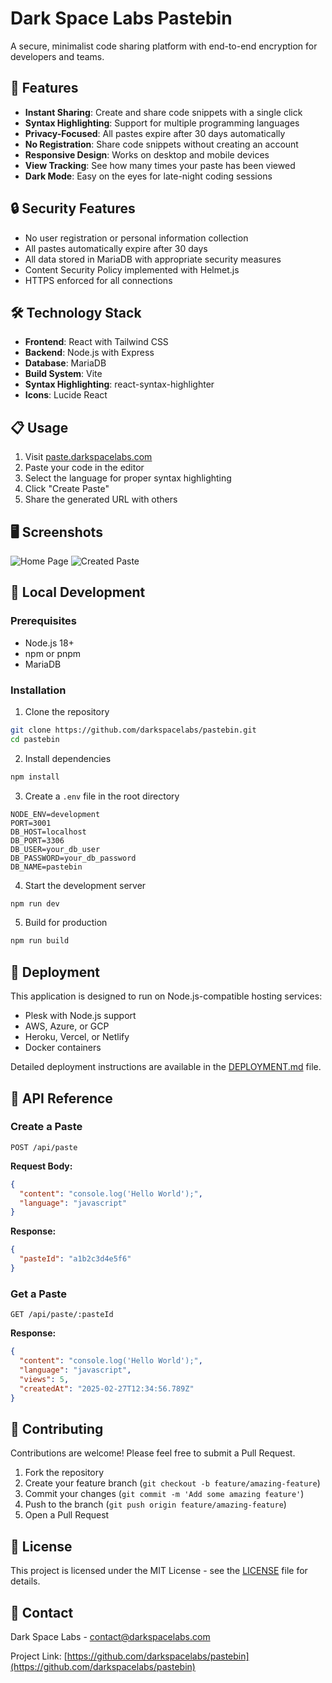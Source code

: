 # Dark Space Labs Pastebin


A secure, minimalist code sharing platform with end-to-end encryption for developers and teams.

## 🚀 Features

- **Instant Sharing**: Create and share code snippets with a single click
- **Syntax Highlighting**: Support for multiple programming languages
- **Privacy-Focused**: All pastes expire after 30 days automatically
- **No Registration**: Share code snippets without creating an account
- **Responsive Design**: Works on desktop and mobile devices
- **View Tracking**: See how many times your paste has been viewed
- **Dark Mode**: Easy on the eyes for late-night coding sessions

## 🔒 Security Features

- No user registration or personal information collection
- All pastes automatically expire after 30 days
- All data stored in MariaDB with appropriate security measures
- Content Security Policy implemented with Helmet.js
- HTTPS enforced for all connections

## 🛠️ Technology Stack

- **Frontend**: React with Tailwind CSS
- **Backend**: Node.js with Express
- **Database**: MariaDB
- **Build System**: Vite
- **Syntax Highlighting**: react-syntax-highlighter
- **Icons**: Lucide React

## 📋 Usage

1. Visit [paste.darkspacelabs.com](https://paste.darkspacelabs.com)
2. Paste your code in the editor
3. Select the language for proper syntax highlighting
4. Click "Create Paste"
5. Share the generated URL with others

## 🖥️ Screenshots

![Home Page](https://example.com/screenshots/home.png)
![Created Paste](https://example.com/screenshots/paste.png)

## 🔧 Local Development

### Prerequisites

- Node.js 18+
- npm or pnpm
- MariaDB

### Installation

1. Clone the repository
```bash
git clone https://github.com/darkspacelabs/pastebin.git
cd pastebin
```

2. Install dependencies
```bash
npm install
```

3. Create a `.env` file in the root directory
```
NODE_ENV=development
PORT=3001
DB_HOST=localhost
DB_PORT=3306
DB_USER=your_db_user
DB_PASSWORD=your_db_password
DB_NAME=pastebin
```

4. Start the development server
```bash
npm run dev
```

5. Build for production
```bash
npm run build
```

## 🚢 Deployment

This application is designed to run on Node.js-compatible hosting services:

- Plesk with Node.js support
- AWS, Azure, or GCP
- Heroku, Vercel, or Netlify
- Docker containers

Detailed deployment instructions are available in the [DEPLOYMENT.md](DEPLOYMENT.md) file.

## 📝 API Reference

### Create a Paste

```
POST /api/paste
```

**Request Body:**
```json
{
  "content": "console.log('Hello World');",
  "language": "javascript"
}
```

**Response:**
```json
{
  "pasteId": "a1b2c3d4e5f6"
}
```

### Get a Paste

```
GET /api/paste/:pasteId
```

**Response:**
```json
{
  "content": "console.log('Hello World');",
  "language": "javascript",
  "views": 5,
  "createdAt": "2025-02-27T12:34:56.789Z"
}
```

## 🤝 Contributing

Contributions are welcome! Please feel free to submit a Pull Request.

1. Fork the repository
2. Create your feature branch (`git checkout -b feature/amazing-feature`)
3. Commit your changes (`git commit -m 'Add some amazing feature'`)
4. Push to the branch (`git push origin feature/amazing-feature`)
5. Open a Pull Request

## 📄 License

This project is licensed under the MIT License - see the [LICENSE](LICENSE) file for details.

## 👥 Contact

Dark Space Labs - [contact@darkspacelabs.com](mailto:contact@darkspacelabs.com)

Project Link: [https://github.com/darkspacelabs/pastebin](https://github.com/darkspacelabs/pastebin)
